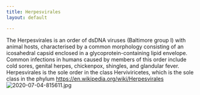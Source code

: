 ```yaml
---
title: Herpesvirales
layout: default

---
```

The Herpesvirales is an order of dsDNA viruses (Baltimore group I) with animal hosts, characterised by a common morphology consisting of an icosahedral capsid enclosed in a glycoprotein-containing lipid envelope. Common infections in humans caused by members of this order include cold sores, genital herpes, chickenpox, shingles, and glandular fever. Herpesvirales is the sole order in the class Herviviricetes, which is the sole class in the phylum
https://en.wikipedia.org/wiki/Herpesvirales
![2020-07-04-815611.jpg](https://opeymd.github.io/crazymint/assets/2020-07-04-815611.jpg)
